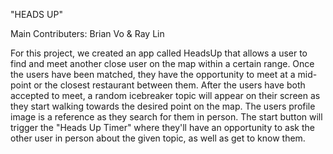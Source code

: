 "HEADS UP"

Main Contributers: Brian Vo & Ray Lin

For this project, we created an app called HeadsUp that allows a user to find and meet another close user on the map within a certain range. Once the users have been matched, they have the opportunity to meet at a mid-point or the closest restaurant between them. After the users have both accepted to meet, a random icebreaker topic will appear on their screen as they start walking towards the desired point on the map. The users profile image is a reference as they search for them in person. The start button will trigger the "Heads Up Timer" where they'll have an opportunity to ask the other user in person about the given topic, as well as get to know them.
